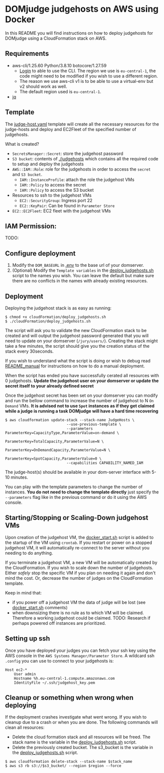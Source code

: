 # DOMjudge judgehosts on AWS using Docker

In this README you will find instructions on how to deploy judgehosts for DOMjudge using a CloudFormation stack on AWS.

## Requirements
- aws-cli/1.25.60 Python/3.8.10 botocore/1.27.59
    - [Login](https://docs.aws.amazon.com/cli/latest/userguide/cli-configure-quickstart.html) to able to use the CLI. The region we use is `eu-central-1`, the code might need to be modified if you wish to use a different region.
    - The reason we use aws-cli v1 is to be able to use a virtual-env but v2 should work as well.
    - The default region used is `eu-central-1`.
- [jq](https://manpages.ubuntu.com/manpages/xenial/man1/jq.1.html)


## Template
The [judge-host.yaml](cloudFormation/judge-hosts.yaml) template will create all the necessary resources for the judge-hosts and deploy and EC2Fleet of the specified number of judgehosts.

What is created?
- `SecretsManager::Secret`: store the judgehost password
- `S3 bucket`: contents of [./judgehosts](./judgehost/) which contains all the required code to setup and deploy the judgehosts
- `AWS::IAM::Role`: role for the judgehosts in order to access the `secret` and `S3 bucket`.
    - `IAM::InstanceProfile`: attach the role the judgehost VMs
    - `IAM::Policy` to access the secret
    - `IAM::Policy` to access the S3 bucket
- Resources to ssh to the judgehost VMs
    - `EC2::SecurityGroup`: Ingress port 22
    - `EC2::KeyPair`: Can be found in `Parameter Store`
- `EC2::EC2Fleet`: EC2 fleet with the judgehost VMs

## IAM Permission:
TODO:

## Configure deployment
1. Modify the `DOM_BASEURL` in [.env](./judgehost/.env) to the base url of your domserver.
2. (Optional) Modify the `Template variables` in the [deploy_judgehosts.sh](./cloudFormation/deploy_judgehosts.sh) script to the names you wish. You can leave the default but make sure there are no conflicts in the names with already existing resources.

## Deployment
Deploying the judgehost stack is as easy as running:
```console
$ chmod +x cloudFormation/deploy_judgehosts.sh
$ ./cloudFormation/deploy_judgehosts.sh
```
The script will ask you to validate the new CloudFormation stack to be created and will output the judgehost password generated that you will need to update on your domserver (`/jury/users/`). Creating the stack might take a few minutes, the script should give you the creation status of the stack every 30seconds.

If you wish to understand what the script is doing or wish to debug read [README_manual](./README_manual.md) for instructions on how to do a manual deployment.

When the script has ended you have successfully cerated all resources with 0 judgehosts. **Update the judgehost user on your domserver or update the secret itself to your already defined secret** 

Once the judgehost secret has been set on your domserver you can modify and run the bellow command to increase the number of judgehost to N `On Demand` VMs. **It is advised not to use `Spot` instances as if they get claimed while a judge is running a task DOMjudge will have a hard time recovering**
```console
$ aws cloudformation update-stack --stack-name JudgeHosts \
                            --use-previous-template \
                            --parameters ParameterKey=CapacityType,ParameterValue=on-demand \
                                            ParameterKey=TotalCapacity,ParameterValue=N \
                                            ParameterKey=OnDemandCapacity,ParameterValue=N \
                                            ParameterKey=SpotCapacity,ParameterValue=0 \
                            --capabilities CAPABILITY_NAMED_IAM 
```

The judge-host(s) should be available in your dom-server interface with 5-10 minutes. 

You can play with the template parameters to change the number of instances. **You do not need to change the template directly** just specify the `--parameters` flag like in the previous command or do it using the AWS console. 


## Starting/Stopping or Scaling-Down judgehost VMs
Upon creation of the judgehost VM, the [docker_start.sh](./judgehost/scripts/docker_start.sh) script is added to the startup of the VM using `crontab`. If you restart or power on a stopped judgehost VM, it will automatically re-connect to the server without you needing to do anything. 

If you terminate a judgehost VM, a new VM will be automatically created by the CloudFormation. If you wish to scale down the number of judgehosts. Either *safely* stop the specific VM if you plan on needing it again and don't mind the cost. Or, decrease the number of judges on the CloudFormation template. 

Keep in mind that:
- if you power off a judgehost VM the data of judge will be lost (see [docker_start.sh](./judgehost/scripts/docker_start.sh) comments)
- when downsizing there is no rule as to which VM will be claimed. Therefore a working judgehost could be claimed. TODO: Research if perhaps powered off instances are prioritized. 

##  Setting up ssh
Once you have deployed your judges you can fetch your ssh key using the AWS console in the `AWS Systems Manager/Parameter Store`. A wildcard ssh `.config` you can use to connect to your judgehosts is:
```ssh-config
Host ec2-*
    User admin
    Hostname %h.eu-central-1.compute.amazonaws.com
    IdentityFile ~/.ssh/judgehost_key.pem
```

## Cleanup or something when wrong when deploying

If the deployment crashes investigate what went wrong. If you wish to cleanup  due to a crash or when you are done. The following commands will clean all resources:

- Delete the cloud formation stack and all resources will be freed. The stack name is the variable in the [deploy_judgehosts.sh](./cloudFormation/deploy_judgehosts.sh) script.
- Delete the previously created bucket. The s3_bucket is the variable in the [deploy_judgehosts.sh](./cloudFormation/deploy_judgehosts.sh) script. 

```console
$ aws cloudformation delete-stack --stack-name $stack_name
$ aws s3 rb s3://$s3_bucket/ --region $region --force
```
